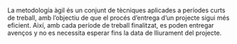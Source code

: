 La metodología àgil és un conjunt de tècniques aplicades a períodes curts de treball, amb l’objectiu de que el procés d’entrega d’un projecte sigui més eficient.
Així, amb cada període de treball finalitzat, es poden entregar avenços y no es necessita esperar fins la data de lliurament del projecte.
